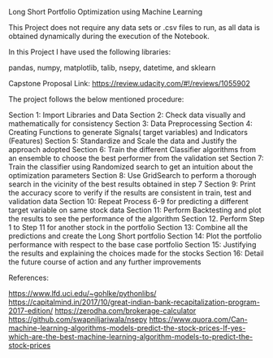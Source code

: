 Long Short Portfolio Optimization using Machine Learning

This Project does not require any data sets or .csv files to run, as all data is obtained dynamically during the execution of the Notebook.


In this Project I have used the following libraries:

pandas, numpy, matplotlib, talib, nsepy, datetime, and sklearn 

Capstone Proposal Link:
https://review.udacity.com/#!/reviews/1055902


The project follows the below mentioned procedure:

Section 1: Import Libraries and Data
Section 2: Check data visually and mathematically for consistency
Section 3: Data Preprocessing
Section 4: Creating Functions to generate Signals( target variables) and Indicators (Features)
Section 5: Standardize and Scale the data and Justify the approach adopted
Section 6: Train the different Classifier algorithms from an ensemble to choose the best performer from the validation set
Section 7: Train the classifier using Randomized search to get an intuition about the optimization parameters
Section 8: Use GridSearch to perform a thorough search in the vicinity of the best results obtained in step 7
Section 9: Print the accuracy score to verify if the results are consistent in train, test and validation data
Section 10: Repeat Process 6-9 for predicting a different target variable on same stock data
Section 11: Perform Backtesting and plot the results to see the performance of the algorithm
Section 12. Perform Step 1 to Step 11 for another stock in the portfolio
Section 13: Combine all the predictions and create the Long Short portfolio
Section 14: Plot the portfolio performance with respect to the base case portfolio
Section 15: Justifying the results and explaining the choices made for the stocks
Section 16: Detail the future course of action and any further improvements

References:

https://www.lfd.uci.edu/~gohlke/pythonlibs/
https://capitalmind.in/2017/10/great-indian-bank-recapitalization-program-2017-edition/
https://zerodha.com/brokerage-calculator
https://github.com/swapniljariwala/nsepy
https://www.quora.com/Can-machine-learning-algorithms-models-predict-the-stock-prices-If-yes-which-are-the-best-machine-learning-algorithm-models-to-predict-the-stock-prices
